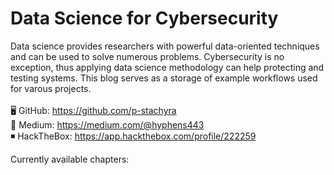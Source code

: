 # Data Science for Cybersecurity

Data science provides researchers with powerful data-oriented techniques and can be used to solve numerous problems. Cybersecurity is no exception, thus applying data science methodology can help protecting and testing systems.
This blog serves as a storage of example workflows used for varous projects. <br><br>
🖥️ GitHub: https://github.com/p-stachyra <br>
📄 Medium: https://medium.com/@hyphens443 <br>
◾ HackTheBox: https://app.hackthebox.com/profile/222259 <br>

Currently available chapters: 

```{tableofcontents}
```
